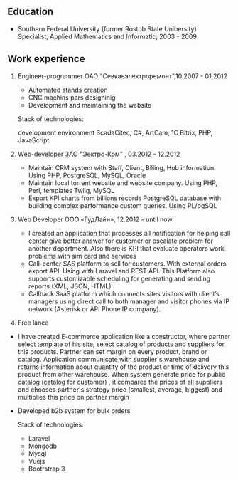 ## Education

- Southern Federal University (former Rostob State Unibersity)   
    Specialist, Applied Mathematics and Informatic, 2003 - 2009
  
## Work experience  

1. Engineer-programmer
    OAO "Севкавэлектроремонт",10.2007 - 01.2012
    * Automated stands creation
    * CNC machins pars designinig
    * Development and maintaining the website

    Stack of technologies: 
    
    development environment ScadaCitec, C#, ArtCam, 1C Bitrix, PHP, JavaScript
    
2. Web-developer
    ЗАО "Эектро-Ком" , 03.2012 - 12.2012
    
    * Maintain CRM system with Staff, Client, Billing, Hub information. Using PHP, PostgreSQL, MySQL, Oracle
    * Maintain local torrent website and website company. Using PHP, Perl, templates Twiig, MySQL
    * Export KPI charts from billions records PostgreSQL database with building complex performance custom queries. Using PL/pgSQL

3. Web Developer
    ООО «ГудЛайн», 12.2012 - until now
    * I created an application that processes all notification for helping call center give better answer for customer or escalate problem for another department. Also there is KPI that evaluate operators work, problems with sim card and services
    * Call-center SAS platform to sell for customers. With external orders export API. Using with  Laravel and REST API. This Platform also supports customizable scheduling for  generating and sending reports (XML, JSON, HTML)
    * Callback SaaS platform which connects sites visitors with client’s managers using direct call to  both manager and visitor phones via IP network (Asterisk or API Phone IP company). 

4. Free lance 
  * I have created E-commerce application like a constructor, where partner select template of his site, select catalog of products and suppliers for this  products. Partner can set margin on every product, brand or catalog. Application communicate with supplier`s warehouse and returns information about quantity of the product or time of delivery this product from other warehouse. When system generate price for public catalog (catalog for customer) , it compares the prices of all suppliers and chooses partner's strategy price (smallest, average, biggest) and  multiplies this price on partner margin 
  * Developed b2b system for bulk orders
  
    Stack of technologies:
    - Laravel
    - Mongodb 
    - Mysql
    - Vuejs
    - Bootrstrap 3

